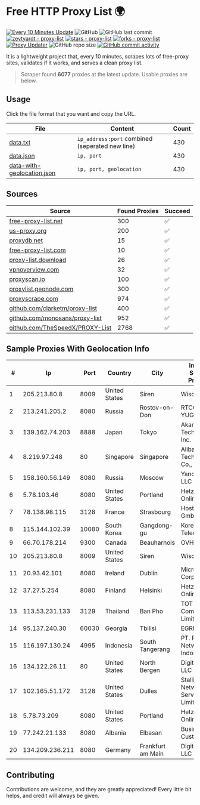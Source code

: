 
# Free HTTP Proxy List 🌍

[![Every 10 Minutes Update](https://github.com/mertguvencli/http-proxy-list/actions/workflows/main.yml/badge.svg?branch=main)](https://github.com/mertguvencli/http-proxy-list/actions/workflows/main.yml)
![GitHub](https://img.shields.io/github/license/mertguvencli/http-proxy-list)
![GitHub last commit](https://img.shields.io/github/last-commit/mertguvencli/http-proxy-list)
[![zevtyardt - proxy-list](https://img.shields.io/static/v1?label=zevtyardt&message=proxy-list&color=blue&logo=github)](https://github.com/zevtyardt/proxy-list "Go to GitHub repo")
[![stars - proxy-list](https://img.shields.io/github/stars/zevtyardt/proxy-list?style=social)](https://github.com/zevtyardt/proxy-list)
[![forks - proxy-list](https://img.shields.io/github/forks/zevtyardt/proxy-list?style=social)](https://github.com/zevtyardt/proxy-list)
[![Proxy Updater](https://github.com/zevtyardt/proxy-list/workflows/Proxy%20Updater/badge.svg)](https://github.com/zevtyardt/proxy-list/actions?query=workflow:"Proxy+Updater")
![GitHub repo size](https://img.shields.io/github/repo-size/zevtyardt/proxy-list)
[![GitHub commit activity](https://img.shields.io/github/commit-activity/m/zevtyardt/proxy-list?logo=commits)](https://github.com/zevtyardt/proxy-list/commits/main)

It is a lightweight project that, every 10 minutes, scrapes lots of free-proxy sites, validates if it works, and serves a clean proxy list.

> Scraper found **6077** proxies at the latest update. Usable proxies are below.

## Usage

Click the file format that you want and copy the URL.

|File|Content|Count|
|----|-------|-----|
|[data.txt](https://raw.githubusercontent.com/mertguvencli/http-proxy-list/main/proxy-list/data.txt)|`ip_address:port` combined (seperated new line)|430|
|[data.json](https://raw.githubusercontent.com/mertguvencli/http-proxy-list/main/proxy-list/data.json)|`ip, port`|430|
|[data-with-geolocation.json](https://raw.githubusercontent.com/mertguvencli/http-proxy-list/main/proxy-list/data-with-geolocation.json)|`ip, port, geolocation`|430|

## Sources

|Source|Found Proxies|Succeed|
|------|-------------|-------|
|[free-proxy-list.net](https://free-proxy-list.net)|300|✅|
|[us-proxy.org](https://www.us-proxy.org)|200|✅|
|[proxydb.net](http://proxydb.net)|15|✅|
|[free-proxy-list.com](https://free-proxy-list.com/?page=&port=&type%5B%5D=http&type%5B%5D=https&up_time=0&search=Search)|10|✅|
|[proxy-list.download](https://www.proxy-list.download/HTTP)|26|✅|
|[vpnoverview.com](https://vpnoverview.com/privacy/anonymous-browsing/free-proxy-servers)|32|✅|
|[proxyscan.io](https://www.proxyscan.io)|100|✅|
|[proxylist.geonode.com](https://proxylist.geonode.com/api/proxy-list?limit=300&page=1&sort_by=lastChecked&sort_type=desc&protocols=http,https)|300|✅|
|[proxyscrape.com](https://api.proxyscrape.com/v2/?request=displayproxies&protocol=http&timeout=10000&country=all&ssl=all&anonymity=all)|974|✅|
|[github.com/clarketm/proxy-list](https://raw.githubusercontent.com/clarketm/proxy-list/master/proxy-list-raw.txt)|400|✅|
|[github.com/monosans/proxy-list](https://raw.githubusercontent.com/monosans/proxy-list/main/proxies/http.txt)|952|✅|
|[github.com/TheSpeedX/PROXY-List](https://raw.githubusercontent.com/TheSpeedX/PROXY-List/master/http.txt)|2768|✅|


## Sample Proxies With Geolocation Info

|#|Ip|Port|Country|City|Internet Service Provider|
|-|--|----|-------|----|-------------------------|
|1|205.213.80.8|8009|United States|Siren|WiscNet|
|2|213.241.205.2|8080|Russia|Rostov-on-Don|RTCOMM-YUG|
|3|139.162.74.203|8888|Japan|Tokyo|Akamai Technologies, Inc.|
|4|8.219.97.248|80|Singapore|Singapore|Alibaba (US) Technology Co., Ltd.|
|5|158.160.56.149|8080|Russia|Moscow|Yandex.Cloud LLC|
|6|5.78.103.46|8080|United States|Portland|Hetzner Online GmbH|
|7|78.138.98.115|3128|France|Strasbourg|Host Europe GmbH|
|8|115.144.102.39|10080|South Korea|Gangdong-gu|Korea Telecom|
|9|66.70.178.214|9300|Canada|Beauharnois|OVH SAS|
|10|205.213.80.8|8009|United States|Siren|WiscNet|
|11|20.93.42.101|8080|Ireland|Dublin|Microsoft Corporation|
|12|37.27.5.254|8080|Finland|Helsinki|Hetzner Online GmbH|
|13|113.53.231.133|3129|Thailand|Ban Pho|TOT Public Company Limited|
|14|95.137.240.30|60030|Georgia|Tbilisi|EGRISI|
|15|116.197.130.24|4995|Indonesia|South Tangerang|PT. Fiber Networks Indonesia|
|16|134.122.26.11|80|United States|North Bergen|DigitalOcean, LLC|
|17|102.165.51.172|3128|United States|Dulles|Stallion Network Services Limited|
|18|5.78.73.209|8080|United States|Portland|Hetzner Online GmbH|
|19|77.242.21.133|8080|Albania|Elbasan|Business Custommers|
|20|134.209.236.211|8080|Germany|Frankfurt am Main|DigitalOcean, LLC|



## Contributing

Contributions are welcome, and they are greatly appreciated! Every
little bit helps, and credit will always be given.

